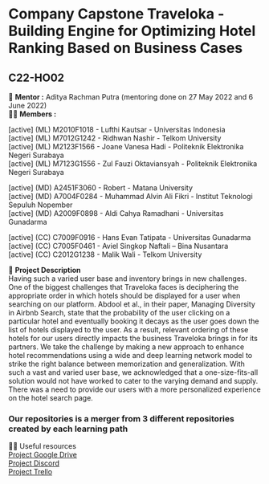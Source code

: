 # Company Capstone Traveloka - Building Engine for Optimizing Hotel Ranking Based on Business Cases 

## C22-HO02


🧙 **Mentor :** 
Aditya Rachman Putra (mentoring done on 27 May 2022 and 6 June 2022) <br>
🙋‍♀️ **Members :** <br>

[active] (ML) M2010F1018 - Lufthi Kautsar - Universitas Indonesia <br> 
[active] (ML) M7012G1242 - Ridhwan Nashir - Telkom University <br>
[active] (ML) M2123F1566 - Joane Vanesa Hadi - Politeknik Elektronika Negeri Surabaya <br>
[active] (ML) M7123G1556 - Zul Fauzi Oktaviansyah - Politeknik Elektronika Negeri Surabaya <br>

[active] (MD) A2451F3060 - Robert - Matana University <br>
[active] (MD) A7004F0284 - Muhammad Alvin Ali Fikri - Institut Teknologi Sepuluh Nopember <br>
[active] (MD) A2009F0898 - Aldi Cahya Ramadhani - Universitas Gunadarma <br>

[active] (CC) C7009F0916 - Hans Evan Tatipata - Universitas Gunadarma <br>
[active] (CC) C7005F0461 - Aviel Singkop Naftali – Bina Nusantara <br>
[active] (CC) C2012G1238 - Malik Wali - Telkom University <br>


🍿 **Project Description** <br>
Having such a varied user base and inventory brings in new challenges. One of the biggest challenges that Traveloka faces is deciphering the appropriate order in which hotels should be displayed for a user when searching on our platform. Abdool et al., in their paper, Managing Diversity in Airbnb Search, state that the probability of the user clicking on a particular hotel and eventually booking it decays as the user goes down the list of hotels displayed to the user. As a result, relevant ordering of these hotels for our users directly impacts the business Traveloka brings in for its partners. We take the challenge by making a new approach to enhance hotel recommendations using a wide and deep learning network model to strike the right balance between memorization and generalization. With such a vast and varied user base, we acknowledged that a one-size-fits-all solution would not have worked to cater to the varying demand and supply. There was a need to provide our users with a more personalized experience on the hotel search page. <br>
 
### Our repositories is a merger from 3 different repositories created by each learning path <br>
 
 
 👩‍💻 Useful resources <br>
[Project Google Drive](https://drive.google.com/drive/folders/1VRO6qEIXI1vR62Z64R47P_TtoQfdp4ol?usp=sharing) <br>
[Project Discord](https://discord.gg/2x2aTxePZ7) <br>
[Project Trello](https://trello.com/b/uGZmNYHr/recomendation-hotel)
